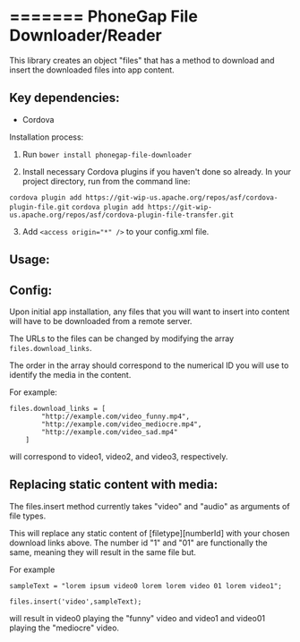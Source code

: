=======
PhoneGap File Downloader/Reader
====================


This library creates an object "files" that has a method to download and insert the downloaded files into app content. 

Key dependencies:
-----------------
- Cordova 


Installation process:

1. Run
`bower install phonegap-file-downloader`

2. Install necessary Cordova plugins if you haven't done so already. In your project directory, run from the command line:

`cordova plugin add https://git-wip-us.apache.org/repos/asf/cordova-plugin-file.git`
`cordova plugin add https://git-wip-us.apache.org/repos/asf/cordova-plugin-file-transfer.git`

3. Add `<access origin="*" />` to your config.xml file.


Usage:
---------------

Config:
-------
Upon initial app installation, any files that you will want to insert into content will have to be downloaded from a remote server. 

The URLs to the files can be changed by modifying the array `files.download_links`.

The order in the array should correspond to the numerical ID you will use to identify the media in the content.

For example:
```
files.download_links = [
		"http://example.com/video_funny.mp4",
		"http://example.com/video_mediocre.mp4",
		"http://example.com/video_sad.mp4"
	]
```
will correspond to video1, video2, and video3, respectively.

Replacing static content with media:
-------
The files.insert method currently takes "video" and "audio" as arguments of file types. 

This will replace any static content of [filetype][numberId] with your chosen download links above. The number id "1" and "01" are functionally the same, meaning they will result in the same file but.

For example
```
sampleText = "lorem ipsum video0 lorem lorem video 01 lorem video1";

files.insert('video',sampleText);
```

will result in video0 playing the "funny" video and video1 and video01 playing the "mediocre" video.



